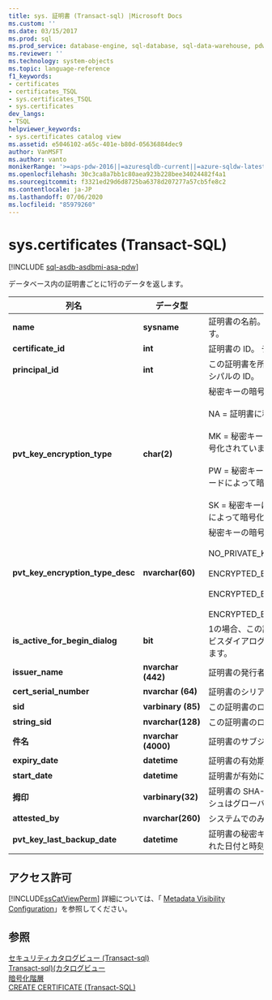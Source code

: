 ```yaml
---
title: sys. 証明書 (Transact-sql) |Microsoft Docs
ms.custom: ''
ms.date: 03/15/2017
ms.prod: sql
ms.prod_service: database-engine, sql-database, sql-data-warehouse, pdw
ms.reviewer: ''
ms.technology: system-objects
ms.topic: language-reference
f1_keywords:
- certificates
- certificates_TSQL
- sys.certificates_TSQL
- sys.certificates
dev_langs:
- TSQL
helpviewer_keywords:
- sys.certificates catalog view
ms.assetid: e5046102-a65c-401e-b80d-05636884dec9
author: VanMSFT
ms.author: vanto
monikerRange: '>=aps-pdw-2016||=azuresqldb-current||=azure-sqldw-latest||>=sql-server-2016||=sqlallproducts-allversions||>=sql-server-linux-2017||=azuresqldb-mi-current'
ms.openlocfilehash: 30c3ca8a7bb1c80aea923b228bee34024482f4a1
ms.sourcegitcommit: f3321ed29d6d8725ba6378d207277a57cb5fe8c2
ms.contentlocale: ja-JP
ms.lasthandoff: 07/06/2020
ms.locfileid: "85979260"
---
```

# <a name="syscertificates-transact-sql"></a>sys.certificates (Transact-SQL)
[!INCLUDE [sql-asdb-asdbmi-asa-pdw](../../includes/applies-to-version/sql-asdb-asdbmi-asa-pdw.md)]

  データベース内の証明書ごとに1行のデータを返します。  
  
|列名|データ型|説明|  
|-----------------|---------------|-----------------|  
|**name**|**sysname**|証明書の名前。 データベース内で一意です。|  
|**certificate_id**|**int**|証明書の ID。 データベース内で一意です。|  
|**principal_id**|**int**|この証明書を所有するデータベースプリンシパルの ID。|  
|**pvt_key_encryption_type**|**char(2)**|秘密キーの暗号化方法。<br /><br /> NA = 証明書に秘密キーはありません。<br /><br /> MK = 秘密キーはマスターキーによって暗号化されています<br /><br /> PW = 秘密キーは、ユーザー定義のパスワードによって暗号化されます。<br /><br /> SK = 秘密キーは、サービスマスターキーによって暗号化されます。|  
|**pvt_key_encryption_type_desc**|**nvarchar(60)**|秘密キーの暗号化方法の説明。<br /><br /> NO_PRIVATE_KEY<br /><br /> ENCRYPTED_BY_MASTER_KEY<br /><br /> ENCRYPTED_BY_PASSWORD<br /><br /> ENCRYPTED_BY_SERVICE_MASTER_KEY|  
|**is_active_for_begin_dialog**|**bit**|1の場合、この証明書は暗号化されたサービスダイアログを開始するために使用されます。|  
|**issuer_name**|**nvarchar (442)**|証明書の発行者の名前。|  
|**cert_serial_number**|**nvarchar (64)**|証明書のシリアル番号。|  
|**sid**|**varbinary (85)**|この証明書のログイン SID。|  
|**string_sid**|**nvarchar(128)**|この証明書のログイン SID の文字列表現|  
|**件名**|**nvarchar (4000)**|証明書のサブジェクト。|  
|**expiry_date**|**datetime**|証明書の有効期限が切れた場合。|  
|**start_date**|**datetime**|証明書が有効になったとき。|  
|**拇印**|**varbinary(32)**|証明書の SHA-1 ハッシュ。 SHA-1 ハッシュはグローバルに一意です。|  
|**attested_by**|**nvarchar(260)**|システムでのみ使用されます。|  
|**pvt_key_last_backup_date**|**datetime**|証明書の秘密キーが最後にエクスポートされた日付と時刻。|  
  
## <a name="permissions"></a>アクセス許可  
 [!INCLUDE[ssCatViewPerm](../../includes/sscatviewperm-md.md)] 詳細については、「 [Metadata Visibility Configuration](../../relational-databases/security/metadata-visibility-configuration.md)」を参照してください。  
  
## <a name="see-also"></a>参照  
 [セキュリティカタログビュー &#40;Transact-sql&#41;](../../relational-databases/system-catalog-views/security-catalog-views-transact-sql.md)   
 [Transact-sql&#41;&#40;カタログビュー](../../relational-databases/system-catalog-views/catalog-views-transact-sql.md)   
 [暗号化階層](../../relational-databases/security/encryption/encryption-hierarchy.md)   
 [CREATE CERTIFICATE &#40;Transact-SQL&#41;](../../t-sql/statements/create-certificate-transact-sql.md)  
  
  
